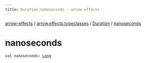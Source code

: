 ```yaml
---
title: Duration.nanoseconds - arrow-effects
---
```


[arrow-effects](../../index.html) / [arrow.effects.typeclasses](../index.html) / [Duration](index.html) / [nanoseconds](./nanoseconds.html)

# nanoseconds

`val nanoseconds: `[`Long`](https://kotlinlang.org/api/latest/jvm/stdlib/kotlin/-long/index.html)